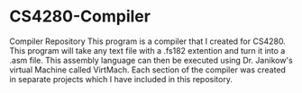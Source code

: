 # CS4280-Compiler
Compiler Repository
This program is a compiler that I created for CS4280. This program will take any text file with 
a .fs182 extention and turn it into a .asm file. This assembly language can then be executed 
using Dr. Janikow's virtual Machine called VirtMach. Each section of the compiler was created
in separate projects which I have included in this repository.
